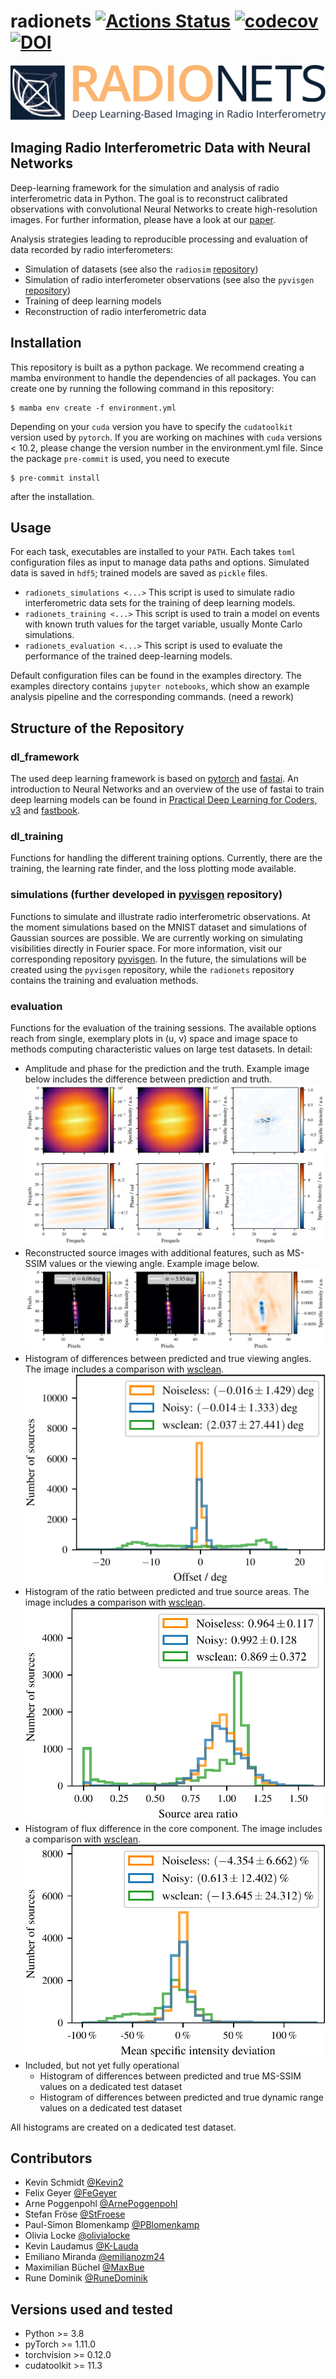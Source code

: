 # radionets [![Actions Status](https://github.com/radionets-project/radionets/workflows/CI/badge.svg)](https://github.com/radionets-project/radionets/actions) [![codecov](https://codecov.io/gh/radionets-project/radionets/branch/main/graph/badge.svg)](https://codecov.io/gh/radionets-project/radionets) [![DOI](https://zenodo.org/badge/205111370.svg)](https://zenodo.org/badge/latestdoi/205111370)


<picture>
  <source media="(prefers-color-scheme: dark)" srcset="./resources/radionets_large_subtitle_dark.png">
  <img alt="Radionets logo. Deep-learning based imaging in radio interferometry." src="./resources/radionets_large_subtitle.png">
</picture>


## Imaging Radio Interferometric Data with Neural Networks

Deep-learning framework for the simulation and analysis of radio interferometric data in Python. The goal is to reconstruct calibrated observations with
convolutional Neural Networks to create high-resolution images. For further information, please have a look at our [paper](https://www.aanda.org/component/article?access=doi&doi=10.1051/0004-6361/202142113).

Analysis strategies leading to reproducible processing and evaluation of data recorded by radio interferometers:
* Simulation of datasets (see also the `radiosim` [repository](https://github.com/radionets-project/radiosim))
* Simulation of radio interferometer observations (see also the `pyvisgen` [repository](https://github.com/radionets-project/pyvisgen))
* Training of deep learning models
* Reconstruction of radio interferometric data

## Installation

This repository is built as a python package. We recommend creating a mamba environment to handle the dependencies of all packages.
You can create one by running the following command in this repository:
```
$ mamba env create -f environment.yml
```
Depending on your `cuda` version you have to specify the `cudatoolkit` version used by `pytorch`. If you are working on machines
with `cuda` versions < 10.2, please change the version number in the environment.yml file. Since the package `pre-commit` is used, you need to execute
```
$ pre-commit install
```
after the installation.

## Usage

For each task, executables are installed to your `PATH`. Each takes `toml` configuration files as input to manage data paths and options.
Simulated data is saved in `hdf5`; trained models are saved as `pickle` files.

* `radionets_simulations <...>`
  This script is used to simulate radio interferometric data sets for the training of deep learning models.
* `radionets_training <...>`
  This script is used to train a model on events with known truth
  values for the target variable, usually Monte Carlo simulations.
* `radionets_evaluation <...>`
  This script is used to evaluate the performance of the trained deep-learning models.

Default configuration files can be found in the examples directory. The examples directory contains `jupyter notebooks`, which show an example
analysis pipeline and the corresponding commands. (need a rework)

## Structure of the Repository

### dl_framework

The used deep learning framework is based on [pytorch](https://pytorch.org/) and [fastai](https://www.fast.ai/).
An introduction to Neural Networks and an overview of the use of fastai to train deep learning models can be found in [Practical Deep Learning for Coders, v3](https://course.fast.ai/index.html) and [fastbook](https://github.com/fastai/fastbook).

### dl_training

Functions for handling the different training options. Currently, there are the training, the learning rate finder, and the loss plotting mode available.

### simulations (further developed in [pyvisgen](https://github.com/radionets-project/pyvisgen) repository)

Functions to simulate and illustrate radio interferometric observations. At the moment simulations based on the MNIST dataset and
simulations of Gaussian sources are possible. We are currently working on simulating visibilities directly in Fourier space.
For more information, visit our corresponding repository [pyvisgen](https://github.com/radionets-project/pyvisgen). In the future, the simulations will be created
using the `pyvisgen` repository, while the `radionets` repository contains the training and evaluation methods.

### evaluation

Functions for the evaluation of the training sessions. The available options reach from single, exemplary plots in (u, v) space and image space to
methods computing characteristic values on large test datasets. In detail:

* Amplitude and phase for the prediction and the truth. Example image below includes the difference between prediction and truth.
![](resources/amp_phase.png)
* Reconstructed source images with additional features, such as MS-SSIM values or the viewing angle. Example image below.
![](resources/source_plot.png)
* Histogram of differences between predicted and true viewing angles. The image includes a comparison with [wsclean](https://gitlab.com/aroffringa/wsclean).
![](resources/hist_jet_offsets.png)
* Histogram of the ratio between predicted and true source areas. The image includes a comparison with [wsclean](https://gitlab.com/aroffringa/wsclean).
![](resources/hist_area_ratios.png)
* Histogram of flux difference in the core component. The image includes a comparison with [wsclean](https://gitlab.com/aroffringa/wsclean).
![](resources/hist_mean_diffs.png)
* Included, but not yet fully operational
  * Histogram of differences between predicted and true MS-SSIM values on a dedicated test dataset
  * Histogram of differences between predicted and true dynamic range values on a dedicated test dataset

All histograms are created on a dedicated test dataset.

## Contributors

* Kevin Schmidt [@Kevin2](https://github.com/Kevin2)
* Felix Geyer [@FeGeyer](https://github.com/FeGeyer)
* Arne Poggenpohl [@ArnePoggenpohl](https://github.com/ArnePoggenpohl)
* Stefan Fröse [@StFroese](https://github.com/StFroese)
* Paul-Simon Blomenkamp [@PBlomenkamp](https://github.com/PBlomenkamp)
* Olivia Locke [@olivialocke](https://github.com/olivialocke)
* Kevin Laudamus [@K-Lauda](https://github.com/K-Lauda)
* Emiliano Miranda [@emilianozm24](https://github.com/emilianozm24)
* Maximilian Büchel [@MaxBue](https://github.com/MaxBue)
* Rune Dominik [@RuneDominik](https://github.com/RuneDominik)

## Versions used and tested

* Python >= 3.8
* pyTorch >= 1.11.0
* torchvision >= 0.12.0
* cudatoolkit >= 11.3
